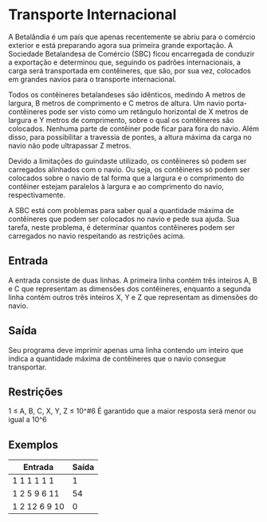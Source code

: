 # Transporte Internacional

A Betalândia é um país que apenas recentemente se abriu para o comércio exterior e está preparando agora sua primeira grande exportação. A Sociedade Betalandesa de Comércio (SBC) ficou encarregada de conduzir a exportação e determinou que, seguindo os padrões internacionais, a carga será transportada em contêineres, que são, por sua vez, colocados em grandes navios para o transporte internacional.

Todos os contêineres betalandeses são idênticos, medindo A metros de largura, B metros de comprimento e C metros de altura. Um navio porta-contêineres pode ser visto como um retângulo horizontal de X metros de largura e Y metros de comprimento, sobre o qual os contêineres são colocados. Nenhuma parte de contêiner pode ficar para fora do navio. Além disso, para possibilitar a travessia de pontes, a altura máxima da carga no navio não pode ultrapassar Z metros.

Devido a limitações do guindaste utilizado, os contêineres só podem ser carregados alinhados com o navio. Ou seja, os contêineres só podem ser colocados sobre o navio de tal forma que a largura e o comprimento do contêiner estejam paralelos à largura e ao comprimento do navio, respectivamente.

A SBC está com problemas para saber qual a quantidade máxima de contêineres que podem ser colocados no navio e pede sua ajuda. Sua tarefa, neste problema, é determinar quantos contêineres podem ser carregados no navio respeitando as restrições acima.

## Entrada

A entrada consiste de duas linhas. A primeira linha contém três inteiros A, B e C que representam as dimensões dos contêineres, enquanto a segunda linha contém outros três inteiros X, Y e Z que representam as dimensões do navio.

## Saída

Seu programa deve imprimir apenas uma linha contendo um inteiro que indica a quantidade máxima de contêineres que o navio consegue transportar.

## Restrições

1 ≤ A, B, C, X, Y, Z ≤ 10^#6
É garantido que a maior resposta será menor ou igual a 10^6

## Exemplos

| Entrada       | Saída |
| ------------- | ----- |
| 1 1 1 1 1 1   | 1     |
| 1 2 5 9 6 11  | 54    |
| 1 2 12 6 9 10 | 0     |

